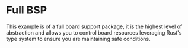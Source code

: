 # Full BSP
This example is of a full board support package, it is the highest level of abstraction and allows you to control board resources leveraging Rust's type system to ensure you are maintaining safe conditions. 
